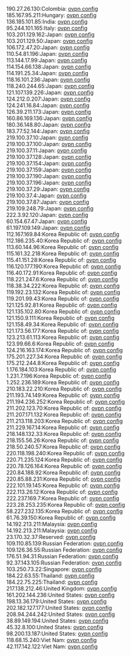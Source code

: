 190.27.26.130:Colombia: [ovpn config](vpn/190_27_26_130.ovpn)  
185.167.95.211:Hungary: [ovpn config](vpn/185_167_95_211.ovpn)  
136.185.101.85:India: [ovpn config](vpn/136_185_101_85.ovpn)  
95.244.101.165:Italy: [ovpn config](vpn/95_244_101_165.ovpn)  
103.201.129.162:Japan: [ovpn config](vpn/103_201_129_162.ovpn)  
103.201.129.50:Japan: [ovpn config](vpn/103_201_129_50.ovpn)  
106.172.47.20:Japan: [ovpn config](vpn/106_172_47_20.ovpn)  
110.54.81.196:Japan: [ovpn config](vpn/110_54_81_196.ovpn)  
113.144.17.99:Japan: [ovpn config](vpn/113_144_17_99.ovpn)  
114.154.66.138:Japan: [ovpn config](vpn/114_154_66_138.ovpn)  
114.191.25.34:Japan: [ovpn config](vpn/114_191_25_34.ovpn)  
118.16.101.236:Japan: [ovpn config](vpn/118_16_101_236.ovpn)  
118.240.244.65:Japan: [ovpn config](vpn/118_240_244_65.ovpn)  
121.107.139.226:Japan: [ovpn config](vpn/121_107_139_226.ovpn)  
124.212.0.207:Japan: [ovpn config](vpn/124_212_0_207.ovpn)  
124.241.16.84:Japan: [ovpn config](vpn/124_241_16_84.ovpn)  
126.39.211.173:Japan: [ovpn config](vpn/126_39_211_173.ovpn)  
160.86.169.136:Japan: [ovpn config](vpn/160_86_169_136.ovpn)  
180.36.148.80:Japan: [ovpn config](vpn/180_36_148_80.ovpn)  
183.77.52.144:Japan: [ovpn config](vpn/183_77_52_144.ovpn)  
219.100.37.10:Japan: [ovpn config](vpn/219_100_37_10.ovpn)  
219.100.37.100:Japan: [ovpn config](vpn/219_100_37_100.ovpn)  
219.100.37.11:Japan: [ovpn config](vpn/219_100_37_11.ovpn)  
219.100.37.128:Japan: [ovpn config](vpn/219_100_37_128.ovpn)  
219.100.37.154:Japan: [ovpn config](vpn/219_100_37_154.ovpn)  
219.100.37.159:Japan: [ovpn config](vpn/219_100_37_159.ovpn)  
219.100.37.190:Japan: [ovpn config](vpn/219_100_37_190.ovpn)  
219.100.37.196:Japan: [ovpn config](vpn/219_100_37_196.ovpn)  
219.100.37.29:Japan: [ovpn config](vpn/219_100_37_29.ovpn)  
219.100.37.4:Japan: [ovpn config](vpn/219_100_37_4.ovpn)  
219.100.37.87:Japan: [ovpn config](vpn/219_100_37_87.ovpn)  
219.109.248.79:Japan: [ovpn config](vpn/219_109_248_79.ovpn)  
222.3.92.120:Japan: [ovpn config](vpn/222_3_92_120.ovpn)  
60.154.67.47:Japan: [ovpn config](vpn/60_154_67_47.ovpn)  
61.197.109.149:Japan: [ovpn config](vpn/61_197_109_149.ovpn)  
112.167.169.84:Korea Republic of: [ovpn config](vpn/112_167_169_84.ovpn)  
112.186.235.40:Korea Republic of: [ovpn config](vpn/112_186_235_40.ovpn)  
113.60.144.96:Korea Republic of: [ovpn config](vpn/113_60_144_96.ovpn)  
115.161.32.218:Korea Republic of: [ovpn config](vpn/115_161_32_218.ovpn)  
115.41.151.28:Korea Republic of: [ovpn config](vpn/115_41_151_28.ovpn)  
116.120.177.190:Korea Republic of: [ovpn config](vpn/116_120_177_190.ovpn)  
116.40.172.91:Korea Republic of: [ovpn config](vpn/116_40_172_91.ovpn)  
118.221.247.6:Korea Republic of: [ovpn config](vpn/118_221_247_6.ovpn)  
118.38.34.222:Korea Republic of: [ovpn config](vpn/118_38_34_222.ovpn)  
119.192.23.132:Korea Republic of: [ovpn config](vpn/119_192_23_132.ovpn)  
119.201.99.43:Korea Republic of: [ovpn config](vpn/119_201_99_43.ovpn)  
121.125.92.81:Korea Republic of: [ovpn config](vpn/121_125_92_81.ovpn)  
121.135.102.80:Korea Republic of: [ovpn config](vpn/121_135_102_80.ovpn)  
121.150.9.111:Korea Republic of: [ovpn config](vpn/121_150_9_111.ovpn)  
121.158.49.34:Korea Republic of: [ovpn config](vpn/121_158_49_34.ovpn)  
121.173.56.177:Korea Republic of: [ovpn config](vpn/121_173_56_177.ovpn)  
123.213.61.113:Korea Republic of: [ovpn config](vpn/123_213_61_113.ovpn)  
123.99.66.6:Korea Republic of: [ovpn config](vpn/123_99_66_6.ovpn)  
124.216.163.174:Korea Republic of: [ovpn config](vpn/124_216_163_174.ovpn)  
175.201.227.34:Korea Republic of: [ovpn config](vpn/175_201_227_34.ovpn)  
175.212.244.8:Korea Republic of: [ovpn config](vpn/175_212_244_8.ovpn)  
1.176.184.103:Korea Republic of: [ovpn config](vpn/1_176_184_103.ovpn)  
1.231.7.196:Korea Republic of: [ovpn config](vpn/1_231_7_196.ovpn)  
1.252.236.189:Korea Republic of: [ovpn config](vpn/1_252_236_189.ovpn)  
210.183.22.210:Korea Republic of: [ovpn config](vpn/210_183_22_210.ovpn)  
211.193.74.149:Korea Republic of: [ovpn config](vpn/211_193_74_149.ovpn)  
211.194.236.252:Korea Republic of: [ovpn config](vpn/211_194_236_252.ovpn)  
211.202.123.70:Korea Republic of: [ovpn config](vpn/211_202_123_70.ovpn)  
211.207.171.132:Korea Republic of: [ovpn config](vpn/211_207_171_132.ovpn)  
211.213.118.203:Korea Republic of: [ovpn config](vpn/211_213_118_203.ovpn)  
211.229.167.14:Korea Republic of: [ovpn config](vpn/211_229_167_14.ovpn)  
218.148.132.33:Korea Republic of: [ovpn config](vpn/218_148_132_33.ovpn)  
218.155.56.26:Korea Republic of: [ovpn config](vpn/218_155_56_26.ovpn)  
218.50.240.57:Korea Republic of: [ovpn config](vpn/218_50_240_57.ovpn)  
220.118.198.240:Korea Republic of: [ovpn config](vpn/220_118_198_240.ovpn)  
220.71.235.124:Korea Republic of: [ovpn config](vpn/220_71_235_124.ovpn)  
220.78.126.164:Korea Republic of: [ovpn config](vpn/220_78_126_164.ovpn)  
220.84.188.92:Korea Republic of: [ovpn config](vpn/220_84_188_92.ovpn)  
220.85.88.231:Korea Republic of: [ovpn config](vpn/220_85_88_231.ovpn)  
222.101.19.145:Korea Republic of: [ovpn config](vpn/222_101_19_145.ovpn)  
222.113.26.12:Korea Republic of: [ovpn config](vpn/222_113_26_12.ovpn)  
222.237.169.7:Korea Republic of: [ovpn config](vpn/222_237_169_7.ovpn)  
223.28.253.235:Korea Republic of: [ovpn config](vpn/223_28_253_235.ovpn)  
58.227.232.135:Korea Republic of: [ovpn config](vpn/58_227_232_135.ovpn)  
61.76.39.150:Korea Republic of: [ovpn config](vpn/61_76_39_150.ovpn)  
14.192.213.211:Malaysia: [ovpn config](vpn/14_192_213_211.ovpn)  
14.192.213.211:Malaysia: [ovpn config](vpn/14_192_213_211.ovpn)  
23.170.32.37:Reserved: [ovpn config](vpn/23_170_32_37.ovpn)  
109.110.85.139:Russian Federation: [ovpn config](vpn/109_110_85_139.ovpn)  
109.126.36.55:Russian Federation: [ovpn config](vpn/109_126_36_55.ovpn)  
176.51.94.31:Russian Federation: [ovpn config](vpn/176_51_94_31.ovpn)  
92.37.143.105:Russian Federation: [ovpn config](vpn/92_37_143_105.ovpn)  
103.250.73.22:Singapore: [ovpn config](vpn/103_250_73_22.ovpn)  
184.22.63.55:Thailand: [ovpn config](vpn/184_22_63_55.ovpn)  
184.22.75.225:Thailand: [ovpn config](vpn/184_22_75_225.ovpn)  
217.138.212.46:United Kingdom: [ovpn config](vpn/217_138_212_46.ovpn)  
161.202.144.236:United States: [ovpn config](vpn/161_202_144_236.ovpn)  
198.13.36.179:United States: [ovpn config](vpn/198_13_36_179.ovpn)  
202.182.127.177:United States: [ovpn config](vpn/202_182_127_177.ovpn)  
208.94.244.242:United States: [ovpn config](vpn/208_94_244_242.ovpn)  
38.89.149.194:United States: [ovpn config](vpn/38_89_149_194.ovpn)  
45.32.8.100:United States: [ovpn config](vpn/45_32_8_100.ovpn)  
98.200.13.187:United States: [ovpn config](vpn/98_200_13_187.ovpn)  
118.68.15.240:Viet Nam: [ovpn config](vpn/118_68_15_240.ovpn)  
42.117.142.122:Viet Nam: [ovpn config](vpn/42_117_142_122.ovpn)  
